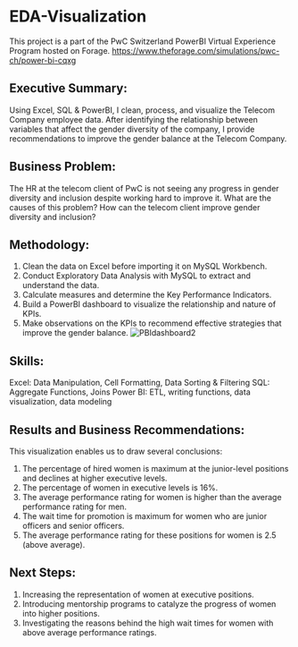 # EDA-Visualization
This project is a part of the PwC Switzerland PowerBI Virtual Experience Program hosted on Forage. 
https://www.theforage.com/simulations/pwc-ch/power-bi-cqxg 
## Executive Summary:
Using Excel, SQL & PowerBI, I clean, process, and visualize the Telecom Company employee data. After identifying the relationship between variables that affect the gender diversity of the company, I provide recommendations to improve the gender balance at the Telecom Company.
## Business Problem:
The HR at the telecom client of PwC is not seeing any progress in gender diversity and inclusion despite working hard to improve it. What are the causes of this problem? How can the telecom client improve gender diversity and inclusion?
## Methodology:
1.	Clean the data on Excel before importing it on MySQL Workbench. 
2.	Conduct Exploratory Data Analysis with MySQL to extract and understand the data.
3.	Calculate measures and determine the Key Performance Indicators.
4.	Build a PowerBI dashboard to visualize the relationship and nature of KPIs. 
5.	Make observations on the KPIs to recommend effective strategies that improve the gender balance.
   ![PBIdashboard2](https://github.com/user-attachments/assets/42f9b697-0dfa-4bde-8ec4-00b131800e7e)
## Skills:
Excel: Data Manipulation, Cell Formatting, Data Sorting & Filtering
SQL: Aggregate Functions, Joins
Power BI: ETL, writing functions, data visualization, data modeling
## Results and Business Recommendations:
This visualization enables us to draw several conclusions:
1.	The percentage of hired women is maximum at the junior-level positions and declines at higher executive levels.
2.	The percentage of women in executive levels is 16%.
3.	The average performance rating for women is higher than the average performance rating for men.
4.	The wait time for promotion is maximum for women who are junior officers and senior officers.
5.	The average performance rating for these positions for women is 2.5 (above average).
## Next Steps:
1.	Increasing the representation of women at executive positions.
2.	Introducing mentorship programs to catalyze the progress of women into higher positions.
3.	Investigating the reasons behind the high wait times for women with above average performance ratings.
